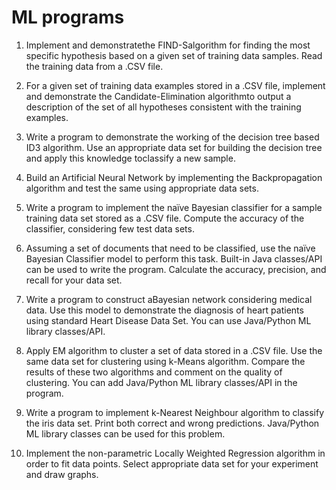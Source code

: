 # ML programs

1. Implement and demonstratethe FIND-Salgorithm for finding the most specific hypothesis based on a given set of training data samples. Read the training data from a .CSV file.


2. For a given set of training data examples stored in a .CSV file, implement and demonstrate the Candidate-Elimination algorithmto output a description of the set of all hypotheses consistent with the training examples.


3. Write a program to demonstrate the working of the decision tree based ID3 algorithm. Use an appropriate data set for building the decision tree and apply this knowledge toclassify a new sample.


4. Build an Artificial Neural Network by implementing the Backpropagation algorithm and test the same using appropriate data sets.


5. Write a program to implement the naïve Bayesian classifier for a sample training data set stored as a .CSV file. Compute the accuracy of the classifier, considering few test data sets.


6. Assuming a set of documents that need to be classified, use the naïve Bayesian Classifier model to perform this task. Built-in Java classes/API can be used to write the program. Calculate the accuracy, precision, and recall for your data set.


7. Write a program to construct aBayesian network considering medical data. Use this model to demonstrate the diagnosis of heart patients using standard Heart Disease Data Set. You can use Java/Python ML library classes/API.


8. Apply EM algorithm to cluster a set of data stored in a .CSV file. Use the same data set for clustering using k-Means algorithm. Compare the results of these two algorithms and comment on the quality of clustering. You can add Java/Python ML library classes/API in the program.


9. Write a program to implement k-Nearest Neighbour algorithm to classify the iris data set. Print both correct and wrong predictions. Java/Python ML library classes can be used for this problem.


10. Implement the non-parametric Locally Weighted Regression algorithm in order to fit data points. Select appropriate data set for your experiment and draw graphs.
